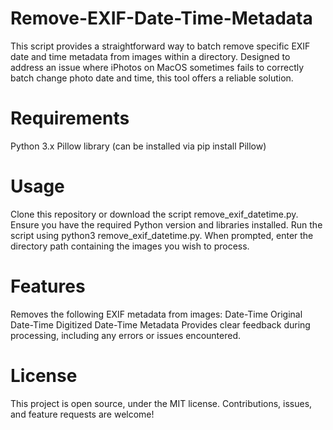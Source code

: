 # Remove-EXIF-Date-Time-Metadata
This script provides a straightforward way to batch remove specific EXIF date and time metadata from images within a directory. Designed to address an issue where iPhotos on MacOS sometimes fails to correctly batch change photo date and time, this tool offers a reliable solution.

# Requirements

Python 3.x
Pillow library (can be installed via pip install Pillow)

# Usage

Clone this repository or download the script remove_exif_datetime.py.
Ensure you have the required Python version and libraries installed.
Run the script using python3 remove_exif_datetime.py.
When prompted, enter the directory path containing the images you wish to process.

# Features

Removes the following EXIF metadata from images:
Date-Time Original
Date-Time Digitized
Date-Time Metadata
Provides clear feedback during processing, including any errors or issues encountered.

# License

This project is open source, under the MIT license. Contributions, issues, and feature requests are welcome!
